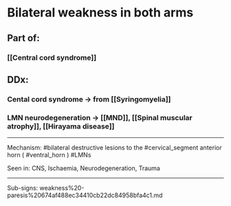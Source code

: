 # Bilateral weakness in both arms
## Part of:
### [[Central cord syndrome]]
## DDx:
### Cental cord syndrome -> from [[Syringomyelia]]
### LMN neurodegeneration -> [[MND]], [[Spinal muscular atrophy]], [[Hirayama disease]]

---
Mechanism: #bilateral destructive lesions to the #cervical_segment anterior horn ( #ventral_horn ) #LMNs 

Seen in: CNS, Ischaemia, Neurodegeneration, Trauma

---

Sub-signs: weakness%20-paresis%20674af488ec34410cb22dc84958bfa4c1.md
